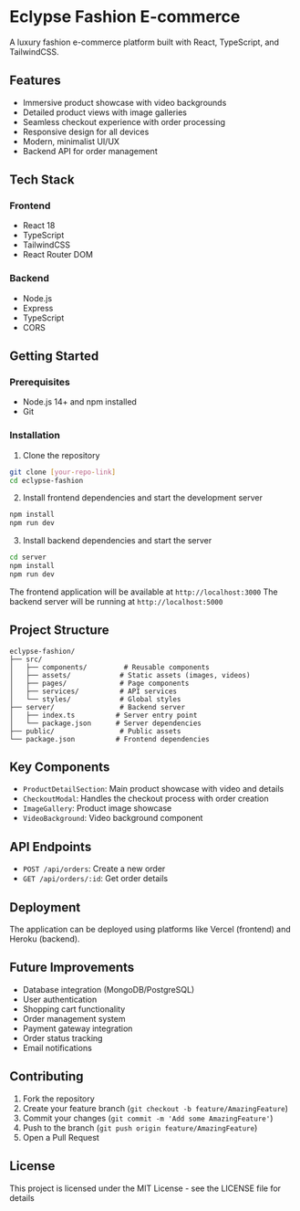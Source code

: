 # Eclypse Fashion E-commerce

A luxury fashion e-commerce platform built with React, TypeScript, and TailwindCSS.

## Features

- Immersive product showcase with video backgrounds
- Detailed product views with image galleries
- Seamless checkout experience with order processing
- Responsive design for all devices
- Modern, minimalist UI/UX
- Backend API for order management

## Tech Stack

### Frontend
- React 18
- TypeScript
- TailwindCSS
- React Router DOM

### Backend
- Node.js
- Express
- TypeScript
- CORS

## Getting Started

### Prerequisites

- Node.js 14+ and npm installed
- Git

### Installation

1. Clone the repository
```bash
git clone [your-repo-link]
cd eclypse-fashion
```

2. Install frontend dependencies and start the development server
```bash
npm install
npm run dev
```

3. Install backend dependencies and start the server
```bash
cd server
npm install
npm run dev
```

The frontend application will be available at `http://localhost:3000`
The backend server will be running at `http://localhost:5000`

## Project Structure

```
eclypse-fashion/
├── src/
│   ├── components/         # Reusable components
│   ├── assets/            # Static assets (images, videos)
│   ├── pages/             # Page components
│   ├── services/          # API services
│   └── styles/            # Global styles
├── server/                # Backend server
│   ├── index.ts          # Server entry point
│   └── package.json      # Server dependencies
├── public/                # Public assets
└── package.json          # Frontend dependencies
```

## Key Components

- `ProductDetailSection`: Main product showcase with video and details
- `CheckoutModal`: Handles the checkout process with order creation
- `ImageGallery`: Product image showcase
- `VideoBackground`: Video background component

## API Endpoints

- `POST /api/orders`: Create a new order
- `GET /api/orders/:id`: Get order details

## Deployment

The application can be deployed using platforms like Vercel (frontend) and Heroku (backend).

## Future Improvements

- Database integration (MongoDB/PostgreSQL)
- User authentication
- Shopping cart functionality
- Order management system
- Payment gateway integration
- Order status tracking
- Email notifications

## Contributing

1. Fork the repository
2. Create your feature branch (`git checkout -b feature/AmazingFeature`)
3. Commit your changes (`git commit -m 'Add some AmazingFeature'`)
4. Push to the branch (`git push origin feature/AmazingFeature`)
5. Open a Pull Request

## License

This project is licensed under the MIT License - see the LICENSE file for details 